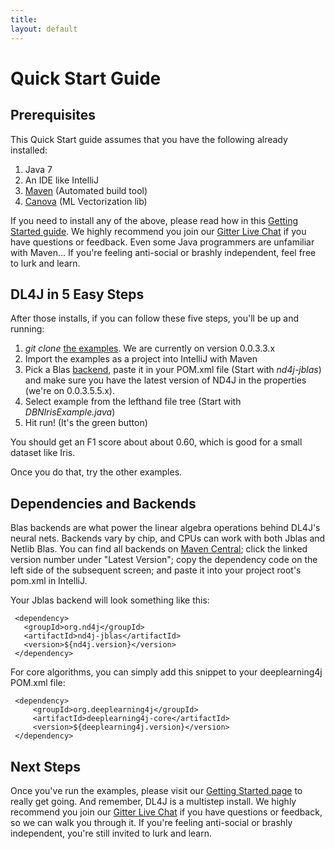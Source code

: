 ```yaml
---
title:
layout: default
---
```


Quick Start Guide
=========================================

## Prerequisites

This Quick Start guide assumes that you have the following already installed:

1. Java 7
2. An IDE like IntelliJ
3. [Maven](../maven.html) (Automated build tool)
4. [Canova](../canova.html) (ML Vectorization lib)
 
If you need to install any of the above, please read how in this [Getting Started guide](http://nd4j.org/getstarted.html). We highly recommend you join our [Gitter Live Chat](gitter.im/deeplearning4j/deeplearning4j) if you have questions or feedback. Even some Java programmers are unfamiliar with Maven... If you're feeling anti-social or brashly independent, feel free to lurk and learn. 

## DL4J in 5 Easy Steps

After those installs, if you can follow these five steps, you'll be up and running:

1. *git clone* [the examples](https://github.com/deeplearning4j/dl4j-0.0.3.3-examples). We are currently on version 0.0.3.3.x
2. Import the examples as a project into IntelliJ with Maven
3. Pick a Blas [backend](http://nd4j.org/dependencies.html), paste it in your POM.xml file (Start with *nd4j-jblas*) and make sure you have the latest version of ND4J in the properties (we're on 0.0.3.5.5.x).
4. Select example from the lefthand file tree (Start with *DBNIrisExample.java*)
5. Hit run! (It's the green button)

You should get an F1 score about about 0.60, which is good for a small dataset like Iris.

Once you do that, try the other examples. 

## Dependencies and Backends

Blas backends are what power the linear algebra operations behind DL4J's neural nets. Backends vary by chip, and CPUs can work with both Jblas and Netlib Blas. You can find all backends on [Maven Central](https://search.maven.org); click the linked version number under "Latest Version"; copy the dependency code on the left side of the subsequent screen; and paste it into your project root's pom.xml in IntelliJ. 

Your Jblas backend will look something like this:

     <dependency>
       <groupId>org.nd4j</groupId>
       <artifactId>nd4j-jblas</artifactId>
       <version>${nd4j.version}</version>
     </dependency>

For core algorithms, you can simply add this snippet to your deeplearning4j POM.xml file:

     <dependency>
         <groupId>org.deeplearning4j</groupId>
         <artifactId>deeplearning4j-core</artifactId>
         <version>${deeplearning4j.version}</version>
     </dependency>

## Next Steps

Once you've run the examples, please visit our [Getting Started page](../gettingstarted.html) to really get going. And remember, DL4J is a multistep install. We highly recommend you join our [Gitter Live Chat](https://gitter.im/deeplearning4j/deeplearning4j) if you have questions or feedback, so we can walk you through it. If you're feeling anti-social or brashly independent, you're still invited to lurk and learn. 
